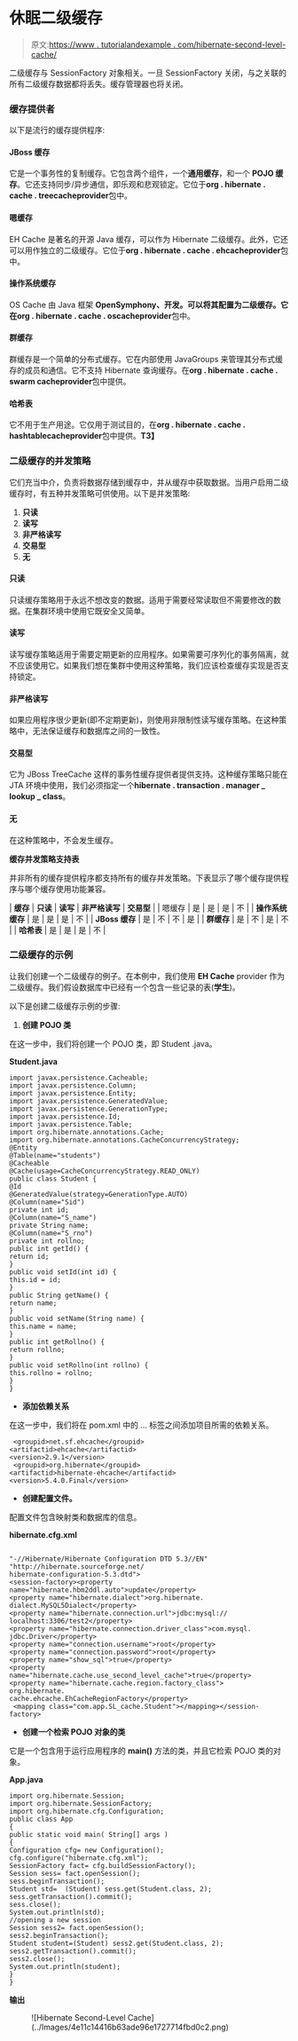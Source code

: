 # 休眠二级缓存

> 原文:[https://www . tutorialandexample . com/hibernate-second-level-cache/](https://www.tutorialandexample.com/hibernate-second-level-cache/)

二级缓存与 SessionFactory 对象相关。一旦 SessionFactory 关闭，与之关联的所有二级缓存数据都将丢失。缓存管理器也将关闭。

### 缓存提供者

以下是流行的缓存提供程序:

#### **JBoss 缓存**

它是一个事务性的复制缓存。它包含两个组件，一个**通用缓存**，和一个 **POJO 缓存**。它还支持同步/异步通信，即乐观和悲观锁定。它位于**org . hibernate . cache . treecacheprovider**包中。

#### 嗯缓存

EH Cache 是著名的开源 Java 缓存，可以作为 Hibernate 二级缓存。此外，它还可以用作独立的二级缓存。它位于**org . hibernate . cache . ehcacheprovider**包中。

#### **操作系统缓存**

OS Cache 由 Java 框架 **OpenSymphony、**开发。可以将其配置为二级缓存。它在**org . hibernate . cache . oscacheprovider**包中。

#### **群缓存**

群缓存是一个简单的分布式缓存。它在内部使用 JavaGroups 来管理其分布式缓存的成员和通信。它不支持 Hibernate 查询缓存。在**org . hibernate . cache . swarm cacheprovider**包中提供。

#### **哈希表**

它不用于生产用途。它仅用于测试目的，在**org . hibernate . cache . hashtablecacheprovider**包中提供。**T3】**

### 二级缓存的并发策略

它们充当中介，负责将数据存储到缓存中，并从缓存中获取数据。当用户启用二级缓存时，有五种并发策略可供使用。以下是并发策略:

1.  **只读**
2.  **读写**
3.  **非严格读写**
4.  **交易型**
5.  **无**

#### **只读**

只读缓存策略用于永远不想改变的数据。适用于需要经常读取但不需要修改的数据。在集群环境中使用它既安全又简单。

#### **读写**

读写缓存策略适用于需要定期更新的应用程序。如果需要可序列化的事务隔离，就不应该使用它。如果我们想在集群中使用这种策略，我们应该检查缓存实现是否支持锁定。

#### **非严格读写**

如果应用程序很少更新(即不定期更新)，则使用非限制性读写缓存策略。在这种策略中，无法保证缓存和数据库之间的一致性。

#### **交易型**

它为 JBoss TreeCache 这样的事务性缓存提供者提供支持。这种缓存策略只能在 JTA 环境中使用，我们必须指定一个**hibernate . transaction . manager _ lookup _ class**。

#### **无**

在这种策略中，不会发生缓存。

**缓存并发策略支持表**

并非所有的缓存提供程序都支持所有的缓存并发策略。下表显示了哪个缓存提供程序与哪个缓存使用功能兼容。

| **缓存** | **只读** | **读写** | **非严格读写** | **交易型** |
| 嗯缓存 | 是 | 是 | 是 | 不 |
| **操作系统缓存** | 是 | 是 | 是 | 不 |
| **JBoss 缓存** | 是 | 不 | 不 | 是 |
| **群缓存** | 是 | 不 | 是 | 不 |
| **哈希表** | 是 | 是 | 是 | 不 |

### 二级缓存的示例

让我们创建一个二级缓存的例子。在本例中，我们使用 **EH Cache** provider 作为二级缓存。我们假设数据库中已经有一个包含一些记录的表(**学生**)。

以下是创建二级缓存示例的步骤:

1.  **创建 POJO 类**

在这一步中，我们将创建一个 POJO 类，即 Student .java。

**Student.java**

```
import javax.persistence.Cacheable;
import javax.persistence.Column;
import javax.persistence.Entity;
import javax.persistence.GeneratedValue;
import javax.persistence.GenerationType;
import javax.persistence.Id;
import javax.persistence.Table;
import org.hibernate.annotations.Cache;
import org.hibernate.annotations.CacheConcurrencyStrategy;
@Entity
@Table(name="students")
@Cacheable
@Cache(usage=CacheConcurrencyStrategy.READ_ONLY)
public class Student {
@Id
@GeneratedValue(strategy=GenerationType.AUTO)
@Column(name="Sid")
private int id;
@Column(name="S_name")
private String name;
@Column(name="S_rno")
private int rollno;
public int getId() {
return id;
}
public void setId(int id) {
this.id = id;
}
public String getName() {
return name;
}
public void setName(String name) {
this.name = name;
}
public int getRollno() {
return rollno;
}
public void setRollno(int rollno) {
this.rollno = rollno;
}
} 
```

*   **添加依赖关系**

在这一步中，我们将在 pom.xml 中的 <dependencies>…</dependencies> 标签之间添加项目所需的依赖关系。

```
 <groupid>net.sf.ehcache</groupid>
<artifactid>ehcache</artifactid>
<version>2.9.1</version> 
 <groupid>org.hibernate</groupid>
<artifactid>hibernate-ehcache</artifactid>
<version>5.4.0.Final</version> 
```

*   **创建配置文件。**

配置文件包含映射类和数据库的信息。

**hibernate.cfg.xml**

```

"-//Hibernate/Hibernate Configuration DTD 5.3//EN"  
"http://hibernate.sourceforge.net/
hibernate-configuration-5.3.dtd">  
<session-factory><property name="hibernate.hbm2ddl.auto">update</property>  
<property name="hibernate.dialect">org.hibernate.
dialect.MySQL5Dialect</property>
<property name="hibernate.connection.url">jdbc:mysql://
localhost:3306/test2</property>
<property name="hibernate.connection.driver_class">com.mysql.
jdbc.Driver</property>
<property name="connection.username">root</property>  
<property name="connection.password">root</property>   
<property name="show_sql">true</property>
<property name="hibernate.cache.use_second_level_cache">true</property>
<property name="hibernate.cache.region.factory_class">           
org.hibernate.
cache.ehcache.EhCacheRegionFactory</property>
 <mapping class="com.app.SL_cache.Student"></mapping></session-factory>    
```

*   **创建一个检索 POJO 对象的类**

它是一个包含用于运行应用程序的 **main()** 方法的类，并且它检索 POJO 类的对象。

**App.java**

```
import org.hibernate.Session;
import org.hibernate.SessionFactory;
import org.hibernate.cfg.Configuration;
public class App 
{
public static void main( String[] args )
{
Configuration cfg= new Configuration();
cfg.configure("hibernate.cfg.xml");
SessionFactory fact= cfg.buildSessionFactory();
Session sess= fact.openSession();
sess.beginTransaction();
Student std=  (Student) sess.get(Student.class, 2);   
sess.getTransaction().commit();
sess.close();
System.out.println(std);
//opening a new session
Session sess2= fact.openSession();
sess2.beginTransaction();
Student student=(Student) sess2.get(Student.class, 2);
sess2.getTransaction().commit();
sess2.close();
System.out.println(student);
}
} 
```

**输出**

<figure class="aligncenter">![Hibernate Second-Level Cache](../Images/4e11c14416b63ade96e1727714fbd0c2.png)</figure>